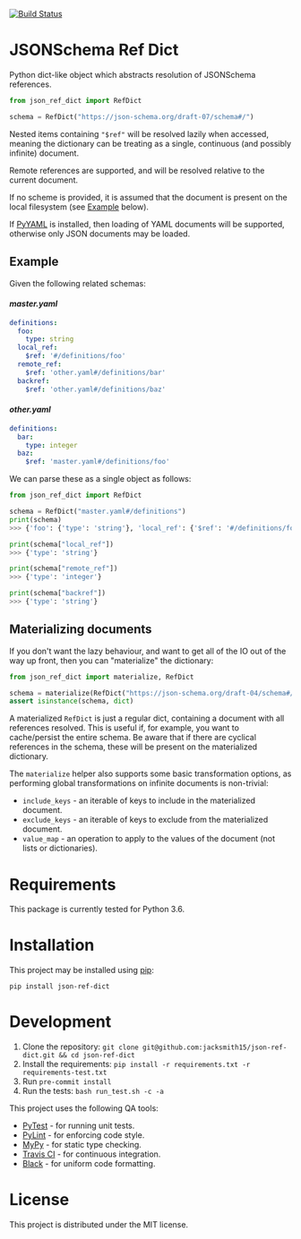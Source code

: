 [![Build Status](https://travis-ci.com/jacksmith15/json-ref-dict.svg?branch=master)](https://travis-ci.com/jacksmith15/json-ref-dict)
# JSONSchema Ref Dict
Python dict-like object which abstracts resolution of JSONSchema references.

```python
from json_ref_dict import RefDict

schema = RefDict("https://json-schema.org/draft-07/schema#/")
```

Nested items containing `"$ref"` will be resolved lazily when accessed,
meaning the dictionary can be treating as a single, continuous (and
possibly infinite) document.

Remote references are supported, and will be resolved relative to the current
document.

If no scheme is provided, it is assumed that the document is present on the
local filesystem (see [Example](#example) below).

If [PyYAML](https://github.com/yaml/pyyaml) is installed, then loading of YAML documents will be supported, otherwise only JSON documents may be loaded.

## Example
Given the following related schemas:
#### _master.yaml_
```yaml
definitions:
  foo:
    type: string
  local_ref:
    $ref: '#/definitions/foo'
  remote_ref:
    $ref: 'other.yaml#/definitions/bar'
  backref:
    $ref: 'other.yaml#/definitions/baz'
```

#### _other.yaml_
```yaml
definitions:
  bar:
    type: integer
  baz:
    $ref: 'master.yaml#/definitions/foo'
```

We can parse these as a single object as follows:
```python
from json_ref_dict import RefDict

schema = RefDict("master.yaml#/definitions")
print(schema)
>>> {'foo': {'type': 'string'}, 'local_ref': {'$ref': '#/definitions/foo'}, 'remote_ref': {'$ref': 'other.yaml#/definitions/bar'}, 'backref': {'$ref': 'other.yaml#/definitions/baz'}}

print(schema["local_ref"])
>>> {'type': 'string'}

print(schema["remote_ref"])
>>> {'type': 'integer'}

print(schema["backref"])
>>> {'type': 'string'}
```

## Materializing documents
If you don't want the lazy behaviour, and want to get all of the IO out of the way up front, then you can "materialize" the dictionary:
```python
from json_ref_dict import materialize, RefDict

schema = materialize(RefDict("https://json-schema.org/draft-04/schema#/"))
assert isinstance(schema, dict)
```

A materialized `RefDict` is just a regular dict, containing a document with all references resolved. This is useful if, for example, you want to cache/persist the entire schema. Be aware that if there are cyclical references in the schema, these will be present on the materialized dictionary.

The `materialize` helper also supports some basic transformation options, as performing global transformations on infinite documents is non-trivial:

- `include_keys` - an iterable of keys to include in the materialized document.
- `exclude_keys` - an iterable of keys to exclude from the materialized document.
- `value_map` - an operation to apply to the values of the document (not lists or dictionaries).

# Requirements
This package is currently tested for Python 3.6.

# Installation
This project may be installed using [pip](https://pip.pypa.io/en/stable/):
```
pip install json-ref-dict
```

# Development
1. Clone the repository: `git clone git@github.com:jacksmith15/json-ref-dict.git && cd json-ref-dict`
2. Install the requirements: `pip install -r requirements.txt -r requirements-test.txt`
3. Run `pre-commit install`
4. Run the tests: `bash run_test.sh -c -a`

This project uses the following QA tools:
- [PyTest](https://docs.pytest.org/en/latest/) - for running unit tests.
- [PyLint](https://www.pylint.org/) - for enforcing code style.
- [MyPy](http://mypy-lang.org/) - for static type checking.
- [Travis CI](https://travis-ci.org/) - for continuous integration.
- [Black](https://black.readthedocs.io/en/stable/) - for uniform code formatting.

# License
This project is distributed under the MIT license.
